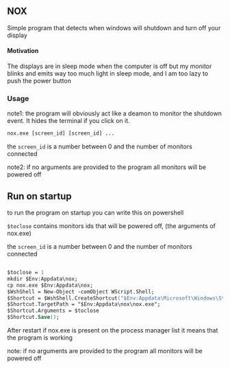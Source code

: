 ## NOX

Simple program that detects when windows will shutdown and turn off your display 
#### Motivation
The displays are in sleep mode when the computer is off but my monitor blinks and emits way too much light in sleep mode, 
and I am too lazy to push the power button

### Usage

note1: the program will obviously act like a deamon to monitor the shutdown event. 
It hides the terminal if you click on it. 

```ps
nox.exe [screen_id] [screen_id] ...
```
the `screen_id` is a number between 0 and the number of monitors connected

note2: if no arguments are provided to the program all monitors will be powered off

## Run on startup
to run the program on startup you can write this on powershell

`$toclose` contains monitors ids that will be powered off, (the arguments of nox.exe) 

the `screen_id` is a number between 0 and the number of monitors connected

```ps

$toclose = 1
mkdir $Env:Appdata\nox;
cp nox.exe $Env:Appdata\nox;
$WshShell = New-Object -comObject WScript.Shell;
$Shortcut = $WshShell.CreateShortcut("$Env:Appdata\Microsoft\Windows\Start Menu\Programs\Startup\nox.lnk" );
$Shortcut.TargetPath = "$Env:Appdata\nox\nox.exe";
$Shortcut.Arguments = $toclose
$Shortcut.Save();
```
After restart if nox.exe is present on the process manager list it means that the program is working

note: if no arguments are provided to the program all monitors will be powered off 
